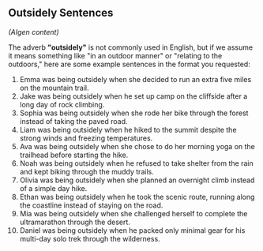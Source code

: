 ## Outsidely Sentences

_(AIgen content)_

The adverb **"outsidely"** is not commonly used in English, but if we assume it means something like "in an outdoor manner" or "relating to the outdoors," here are some example sentences in the format you requested:  

1. Emma was being outsidely when she decided to run an extra five miles on the mountain trail.
2. Jake was being outsidely when he set up camp on the cliffside after a long day of rock climbing.
3. Sophia was being outsidely when she rode her bike through the forest instead of taking the paved road.  
4. Liam was being outsidely when he hiked to the summit despite the strong winds and freezing temperatures.
5. Ava was being outsidely when she chose to do her morning yoga on the trailhead before starting the hike.
6. Noah was being outsidely when he refused to take shelter from the rain and kept biking through the muddy trails.
7. Olivia was being outsidely when she planned an overnight climb instead of a simple day hike.
8. Ethan was being outsidely when he took the scenic route, running along the coastline instead of staying on the road.
9. Mia was being outsidely when she challenged herself to complete the ultramarathon through the desert.
10. Daniel was being outsidely when he packed only minimal gear for his multi-day solo trek through the wilderness.

